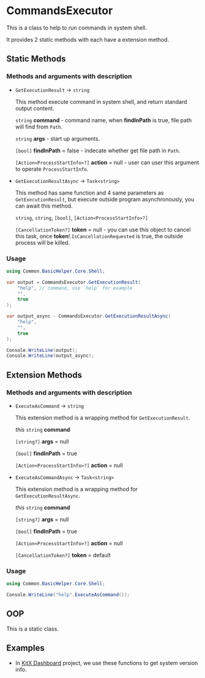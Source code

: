 ﻿# CommandsExecutor

This is a class to help to run commands in system shell.

It provides 2 static methods with each have a extension method.

## Static Methods

### Methods and arguments with description

- `GetExecutionResult` -> `string`

  This method execute command in system shell, and return standard output content.
  
  `string` **command** - command name, when **findInPath** is true, file path will find from `Path`.
  
  `string` **args** - start up arguments.
  
  `[bool]` **findInPath** = false - indecate whether get file path in `Path`.
  
  `[Action<ProcessStartInfo>?]` **action** = null - user can user this argument to operate `ProcessStartInfo`.

- `GetExecutionResultAsync` -> `Task<string>`

  This method has same function and 4 same parameters as `GetExecutionResult`, but execute outside program asynchronously, 
you can await this method.
  
  `string`, `string`, `[bool]`, `[Action<ProcessStartInfo>?]`

  `[CancellationToken?]` **token** = null - you can use this object to cancel this task, once **token**!.`IsCancellationRequested` is true, the outside process will be killed.

### Usage

```csharp
using Common.BasicHelper.Core.Shell;

var output = CommandsExecutor.GetExecutionResult(
    "help", // command, use `help` for example
    "",
    true
);

var output_async - CommandsExecutor.GetExecutionResultAsync(
    "help",
    "",
    true
);

Console.WriteLine(output);
Console.WriteLine(output_async);
```

## Extension Methods

### Methods and arguments with description

- `ExecuteAsCommand` -> `string`

  This extension method is a wrapping method for `GetExecutionResult`.
  
  *this* `string` **command**
  
  `[string?]` **args** = null
  
  `[bool]` **findInPath** = true
  
  `[Action<ProcessStartInfo>?]` **action** = null

- `ExecuteAsCommandAsync` -> `Task<string>`
  
  This extension method is a wrapping method for `GetExecutionResultAsync`.
  
  *this* `string` **command**
  
  `[string?]` **args** = null
  
  `[bool]` **findInPath** = true
  
  `[Action<ProcessStartInfo>?]` **action** = null
  
  `[CancellationToken?]` **token** = default

### Usage

```csharp
using Common.BasicHelper.Core.Shell;

Console.WriteLine("help".ExecuteAsCommand());
```

## OOP

This is a static class.

## Examples

- In [KitX Dashboard](https://github.com/Crequency/KitX-Dashboard/blob/03e4d3b127de69a34df00f6ac34db7ec6bd1a0d4/Network/NetworkHelper.cs#L139) project, we use these functions to get system version info.

